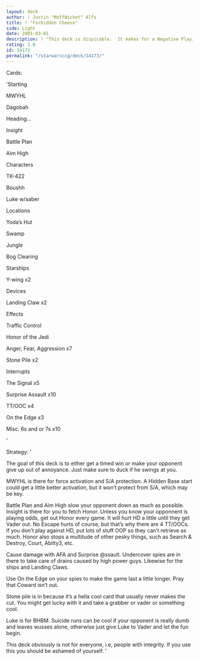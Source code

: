 ```yaml
---
layout: deck
author: ! Justin "MoffWicket" Alfs
title: ! "Forbidden Cheese"
side: Light
date: 2001-03-01
description: ! "This deck is dispicable.  It makes for a Negative Playing Experience."
rating: 3.0
id: 14173
permalink: "/starwarsccg/deck/14173/"
---
```

Cards: 

'Starting

MWYHL

Dagobah

Heading...

Insight

Battle Plan

Aim High


Characters

TK-422

Boushh

Luke w/saber


Locations

Yoda’s Hut

Swamp

Jungle

Bog Clearing


Starships

Y-wing x2


Devices

Landing Claw x2


Effects

Traffic Control

Honor of the Jedi

Anger, Fear, Aggression x7

Stone Pile x2


Interrupts

The Signal x5

Surprise Assault x10

TT/OOC x4

On the Edge x3


Misc. 6s and or 7s x10




'

Strategy: '

The goal of this deck is to either get a timed win or make your opponent give up out of annoyance.  Just make sure to duck if he swings at you.


MWYHL is there for force activation and S/A protection.  A Hidden Base start could get a little better activation, but it won’t protect from S/A, which may be key.


Battle Plan and Aim High slow your opponent down as much as possible.  Insight is there for you to fetch Honor.  Unless you know your opponnent is playing odds, get out Honor every game.  It will hurt HD a little until they get Vader out.  No Escape hurts of course, but that’s why there are 4 TT/OOCs.  If you don’t play against HD, put lots of stuff OOP so they can’t retrieve as much.  Honor also stops a multitude of other pesky things, such as Search & Destroy, Court, Abilty3, etc.


Cause damage with AFA and Surprise @ssault.  Undercover spies are in there to take care of drains caused by high power guys.  Likewise for the ships and Landing Claws.


Use On the Edge on your spies to make the game last a little longer.  Pray that Coward isn’t out.


Stone pile is in because it’s a hella cool card that usually never makes the cut.  You might get lucky with it and take a grabber or vader or something cool.


Luke is for BHBM.  Suicide runs can be cool if your opponent is really dumb and leaves wusses alone, otherwise just give Luke to Vader and let the fun begin.


This deck obviously is not for everyone, i.e, people with integrity.  If you use this you should be ashamed of yourself. '
